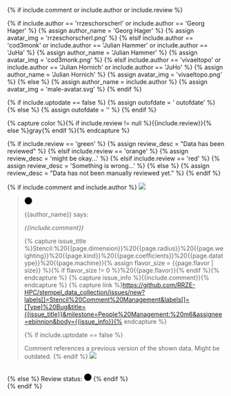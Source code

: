 {% if include.comment or include.author or include.review %}
<div markdown="1">
{% if include.author == 'rrzeschorscherl' or include.author == 'Georg Hager' %}
	{% assign author_name = 'Georg Hager' %}
  {% assign avatar_img = 'rrzeschorscherl.png' %}
{% elsif include.author == 'cod3monk' or include.author == 'Julian Hammer' or include.author == 'JuHa' %}
	{% assign author_name = 'Julian Hammer' %}
  {% assign avatar_img = 'cod3monk.png' %}
{% elsif include.author == 'vivaeltopo' or include.author == 'Julian Hornich' or include.author == 'JuHo' %}
	{% assign author_name = 'Julian Hornich' %}
  {% assign avatar_img = 'vivaeltopo.png' %}
{% else %}
	{% assign author_name = include.author %}
  {% assign avatar_img = 'male-avatar.svg' %}
{% endif %}

{% if include.uptodate == false %}
{% assign outofdate = ' outofdate' %}
{% else %}
{% assign outofdate = '' %}
{% endif %}

{% capture color %}{% if include.review != null %}{{include.review}}{% else %}gray{% endif %}{% endcapture %}

{% if include.review == 'green' %}
{% assign review_desc = "Data has been reviewed" %}
{% elsif include.review == 'orange' %}
{% assign review_desc = 'might be okay...' %}
{% elsif include.review == 'red' %}
{% assign review_desc = 'Something is wrong...' %}
{% else %}
{% assign review_desc = "Data has not been manually reviewed yet." %}
{% endif %}

{% if include.comment and include.author %}
<img src="{{site.baseurl}}/assets/img/{{avatar_img}}" class="comment_bubble_img" />
<blockquote markdown="1" class="comment_bubble{{outofdate}}" >

<svg class="svg" height="18" width="18">
	<title>{{review_desc}}</title>
	<circle cx="9" cy="9" r="8" stroke="black" stroke-width="1" fill="{{color}}" />
</svg>

<p class="comment_author">{{author_name}} says:</p>
<p class="comment"><i>{{include.comment}}</i></p>

{% capture issue_title %}Stencil:%20{{page.dimension}}%20{{page.radius}}%20{{page.weighting}}%20{{page.kind}}%20{{page.coefficients}}%20{{page.datatype}}%20{{page.machine}}{% assign flavor_size = {{page.flavor | size}} %}{% if flavor_size != 0 %}%20{{page.flavor}}{% endif %}{% endcapture %}
{% capture issue_info %}{{include.comment}}{% endcapture %}
{% capture link %}https://github.com/RRZE-HPC/stempel_data_collection/issues/new?labels[]=Stencil%20Comment%20Management&labels[]=[Type]%20Bug&title={{issue_title}}&milestone=People%20Management:%20m6&assignee=ebinnion&body={{issue_info}}{% endcapture %}

{% if include.uptodate == false %}

<span class="warning">
Comment references a previous version of the shown data. Might be outdated.
</span>
{% endif %}
<a href="{{link}}"><img src="{{site.baseurl}}/assets/img/edit.svg" class="edit" /></a>

</blockquote>
<br/>
{% else %}
Review status: <svg height="18" width="18">
	<title>{{review_desc}}</title>
	<circle cx="9" cy="9" r="8" stroke="black" stroke-width="1" fill="{{color}}" />
</svg>
{% endif %}
</div>
{% endif %}
